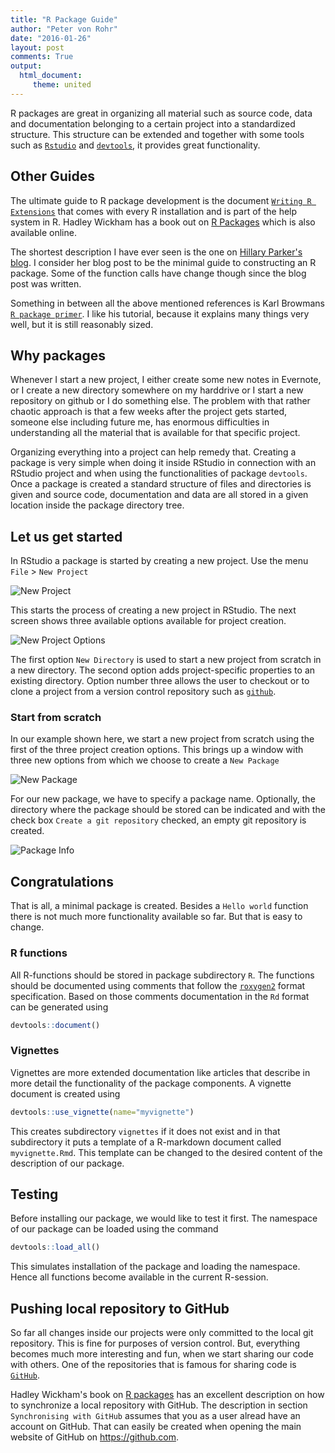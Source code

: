 ```yaml
---
title: "R Package Guide"
author: "Peter von Rohr"
date: "2016-01-26"
layout: post
comments: True
output: 
  html_document:
     theme: united
---
```




R packages are great in organizing all material such as source code, data and documentation belonging to a certain project into a standardized structure. This structure can be extended and together with some tools such as [`Rstudio`](https://www.rstudio.com) and [`devtools`](https://www.rstudio.com/products/rpackages/devtools), it provides great functionality. 


## Other Guides
The ultimate guide to R package development is the document [`Writing R Extensions`](https://cran.r-project.org/doc/manuals/r-release/R-exts.html) that comes with every R installation and is part of the help system in R. Hadley Wickham has a book out on [R Packages](http://r-pkgs.had.co.nz) which is also available online. 

The shortest description I have ever seen is the one on [Hillary Parker's blog](http://hilaryparker.com/2014/04/29/writing-an-r-package-from-scratch). I consider her blog post to be the minimal guide to constructing an R package. Some of the function calls have change though since the blog post was written. 

Something in between all the above mentioned references is Karl Browmans [`R package primer`](http://kbroman.org/pkg_primer). I like his tutorial, because it explains many things very well, but it is still reasonably sized. 


## Why packages
Whenever I start a new project, I either create some new notes in Evernote, or I create a new directory somewhere on my harddrive or I start a new repository on github or I do something else. The problem with that rather chaotic approach is that a few weeks after the project gets started, someone else including future me, has enormous difficulties in understanding all the material that is available for that specific project.

Organizing everything into a project can help remedy that. Creating a package is very simple when doing it inside RStudio in connection with an RStudio project and when using the functionalities of package `devtools`. Once a package is created a standard structure of files and directories is given and source code, documentation and data are all stored in a given location inside the package directory tree.


## Let us get started
In RStudio a package is started by creating a new project. Use the menu `File` > `New Project`

![New Project](http://charlotte-ngs.github.io/img/2016-01-26-RPackageGuide/NewProject.png)

This starts the process of creating a new project in RStudio. The next screen shows three available options available for project creation.

![New Project Options](http://charlotte-ngs.github.io/img/2016-01-26-RPackageGuide/NewProjectOption.png)

The first option `New Directory` is used to start a new project from scratch in a new directory. The second option adds project-specific properties to an existing directory. Option number three allows the user to checkout or to clone a project from a version control repository such as [`github`](https://github.com/). 

### Start from scratch
In our example shown here, we start a new project from scratch using the first of the three project creation options. This brings up a window with three new options from which we choose to create a `New Package`

![New Package](http://charlotte-ngs.github.io/img/2016-01-26-RPackageGuide/NewPackage.png)

For our new package, we have to specify a package name. Optionally, the directory where the package should be stored can be indicated and with the check box `Create a git repository` checked, an empty git repository is created.

![Package Info](http://charlotte-ngs.github.io/img/2016-01-26-RPackageGuide/PackageInfo.png)


## Congratulations
That is all, a minimal package is created. Besides a `Hello world` function there is not much more functionality available so far. But that is easy to change. 

### R functions 
All R-functions should be stored in package subdirectory `R`. The functions should be documented using comments that follow the [`roxygen2`](https://cran.r-project.org/web/packages/roxygen2/vignettes/roxygen2.html) format specification. 
Based on those comments documentation in the `Rd` format can be generated using 


```r
devtools::document()
```

### Vignettes
Vignettes are more extended documentation like articles that describe in more detail the functionality of the package components. A vignette document is created using 


```r
devtools::use_vignette(name="myvignette")
```

This creates subdirectory `vignettes` if it does not exist and in that subdirectory it puts a template of a R-markdown document called `myvignette.Rmd`. This template can be changed to the desired content of the description of our package. 

## Testing
Before installing our package, we would like to test it first. The namespace of our package can be loaded using the command 


```r
devtools::load_all()
```

This simulates installation of the package and loading the namespace. Hence all functions become available in the current R-session.


## Pushing local repository to GitHub
So far all changes inside our projects were only committed to the local git repository. This is fine for purposes of version control. But, everything becomes much more interesting and fun, when we start sharing our code with others. One of the repositories that is famous for sharing code is [`GitHub`](https://github.com/). 

Hadley Wickham's book on [R packages](http://r-pkgs.had.co.nz/git.html) has an excellent description on how to synchronize a local repository with GitHub. The description in section `Synchronising with GitHub` assumes that you as a user alread have an account on GitHub. That can easily be created when opening the main website of GitHub on https://github.com. 

